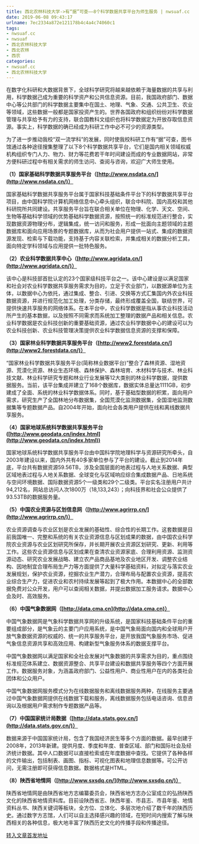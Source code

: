 ```yaml
---
title: 西北农林科技大学->有“据”可查——8个科学数据共享平台为师生服务 | nwsuaf.cc
date: 2019-06-08 09:43:17
urlname: 7ec2334a872e121178b4c4a4c74060c1
tags: 
- nwsuaf.cc
- nwsuaf
- 西北农林科技大学
- 西北农林
- 西农
categories:
- nwsuaf.cc
- 西北农林科技大学
---
```



在数字化科研和大数据背景下，全球科学研究将越来越依赖于海量数据的共享与利用，科学数据己成为重要的科学资产和公共信息资源。目前，我国政府部门、数据中心等公共部门的科学数据主要集中在国土、地理、气象、交通、公共卫生、农业等领域，这些数据一般都是国家投资产生的。世界各国政府和组织纷纷对科学数据管理与共享给予有力的支持，联合国教科文组织也将科学数据定为开放存取信息资源。事实上，科学数据的确已经成为科研工作中必不可少的资源类型。

为了进一步推动我校“双一流学科”的发展，同时使我校科研工作有“据”可查，图书馆通过各种途径搜集整理了以下8个科学数据共享平台，它们是国内相关领域权威机构组织专门人力、物力、财力等花费若干年时间建设而成的专业数据网站，非常方便科研过程中有相关需求的师生访问、查阅与咨询，欢迎广大师生使用。

**（1）国家基础科学数据共享服务平台（[http://www.nsdata.cn/](http://www.nsdata.cn/)）**

国家基础科学数据共享服务平台属于国家科技基础条件平台下的科学数据共享平台项目，由中国科学院计算机网络信息中心牵头组织，联合中科院、国内高校和其他科研院所共同建设。共享服务平台旨在联合相关单位在物理、化学、天文、空间、生物等基础科学领域的优势基础科学数据资源，按照统一的标准规范进行整合，实现数据资源物理分布，逻辑集成，统一访问和服务，形成一批面向主题领域的主题数据库和面向应用场景的专题数据库，从而为社会用户提供一站式、集成的数据资源发现、检索与下载功能，支持基于内容关联检索，并集成相关的数据分析工具，面向特定学科领域与应用提供一批特色服务。

**（2）农业科学数据共享中心（[http://www.agridata.cn/](http://www.agridata.cn/)）**

该中心是科技部首批认定的23个国家级科技平台之一。该中心建设是以满足国家和社会对农业科学数据共享服务需求为目的，立足于农业部门，以数据源单位为主体，以数据中心为依托，通过集成、整合、引进、交换等方式汇集国内外农业科技数据资源，并进行规范化加工处理，分类存储，最终形成覆盖全国，联结世界，可提供快速共享服务的网络体系。在本平台中，农业科学数据是指从事农业科技活动所产生的基本数据，以及按照不同需求而系统加工整理的数据产品和相关信息。农业科学数据是农业科技创新的重要基础资源，通过农业科学数据中心的建设可以为农业科技创新、农业科技管理决策提供农业科学数据信息资源的支撑和保障。

**（3）国家林业科学数据共享服务平台（[http://www2.forestdata.cn/](http://www2.forestdata.cn/)）**

“国家林业科学数据共享服务平台(简称林业数据平台)”整合了森林资源、湿地资源、荒漠化资源、林业生态环境、森林保护、森林培育、木材科学与技术、林业科技文献、林业科学研究专题和林业行业发展等12大类别的林业科学数据，提供数据服务。当前，该平台集成并建立了168个数据库，数据实体总量达1111GB，初步建成了全面、系统的林业科学数据体系。同时，基于基础型数据的积累，面向用户需求，研究生产了全国林地分布数据集，全国荒漠化监测数据集，全国湿地监测数据集等专题数据产品。自2004年开始，面向社会各类用户提供在线和离线数据共享服务。

**（4）国家地球系统科学数据共享服务平台([http://www.geodata.cn/index.html](http://www.geodata.cn/index.html))**

国家地球系统科学数据共享服务平台由中国科学院地理科学与资源研究所牵头，自2003年建设以来，国内外共有40多家单位参与了平台的建设。截止到2014年底，平台共有数据资源59.56TB，涉及全国层面的地表过程与人地关系数据、典型区域地表过程与人地关系数据、全球变化与区域响应综合集成数据产品、日地系统与空间环境数据、国际数据资源5个一级类和29个二级类。平台实名注册用户共计94,212名，网站总访问人次1800万（18,133,243）；向科技界和社会公众提供了93.53TB的数据服务量。

**（5）中国农业资源与区划信息网（[http://www.agrirrp.cn/](http://www.agrirrp.cn/)）**

农业资源调查与农业区划是农业发展的基础性、综合性的长期工作。这套数据是目前我国唯一、完整和系统的有关农业资源信息与区划成果的数据，由中国农业科学院农业资源与农业区划研究所保存，并长期开展农业资源区划研究、更新、利用等工作。这些农业资源信息与区划成果在查清农业资源家底、合理利用资源、监测资源动态、研究农业发展战略、建立农产品商品基地及农业地区开发、调整农业结构、因地制宜合理布局生产力等方面提供了大量科学基础资料，对拟定与落实农业发展规划，保护农业资源，挖掘农业生产潜力，合理布局与配置农业资源，提高农业综合生产力，促进农业和农村持续发展等起到了极大作用。本数据中心的全部数据免费对公众开发，用户可以查阅相关数据，并提出数据加工服务请求。数据中心会及时、高效服务。

**（6）中国气象数据网（[http://data.cma.cn](http://data.cma.cn)）**

中国气象数据网是气象科学数据共享网的升级系统，是国家科技基础条件平台的重要组成部分，是气象云的主要门户应用系统，是中国气象局面向国内和全球用户开放气象数据资源的权威的、统一的共享服务平台，是开放我国气象服务市场、促进气象信息资源共享和高效应用、构建新型气象服务体系的数据支撑平台。

中国气象数据网以满足国家和全社会发展对气象数据的共享需求为目的，重点围绕标准规范体系建立、数据资源整合、共享平台建设和数据共享服务等四个方面开展工作。数据服务对象，为涵盖政府部门、公益性用户、商业性用户在内的各类社会团体和公众用户。

中国气象数据网服务模式分为在线数据服务和离线数据服务两种，在线服务主要通过中国气象数据网提供在线数据下载和服务，离线数据服务包括电话咨询、信息咨询以及根据用户需求制作专题数据产品等。

**（7）中国国家统计局数据（[http://data.stats.gov.cn/](http://data.stats.gov.cn/)）**

数据来源于中国国家统计局，包含了我国经济民生等多个方面的数据。最早创建于2008年，2013年新建。提供月度、季度和年度、普查区域、部门和国际社会及经济统计数据。其中人口数据可以直接检索或在年度数据中查找。它提供了各种各样的文件输出，包括制表、画图、指标、可视化图表和地理信息数据等。可公开访问，无需注册即可获得信息数据。数据格式是HTML。

**（8）陕西省地情网（[http://www.sxsdq.cn/](http://www.sxsdq.cn/)）**

陕西省地情网是由陕西省地方志编纂委员会，陕西省地方志办公室成立的弘扬陕西文化的陕西省地情资料库。目前设陕西省志、陕西年鉴、市县志、市县年鉴、地情资料丛书、陕西关键词等板块，全方位、立体化、多层次地介绍了数千年的陕西历史。通过数字方志馆，人们可以自主选择感兴趣的领域，在短时间内搜索了解与陕西相关的各种信息，极大地丰富了陕西历史文化的传播手段和传播途径。





[转入文章首发地址](https://news.nwsuaf.edu.cn/xnxw/90035.htm)
